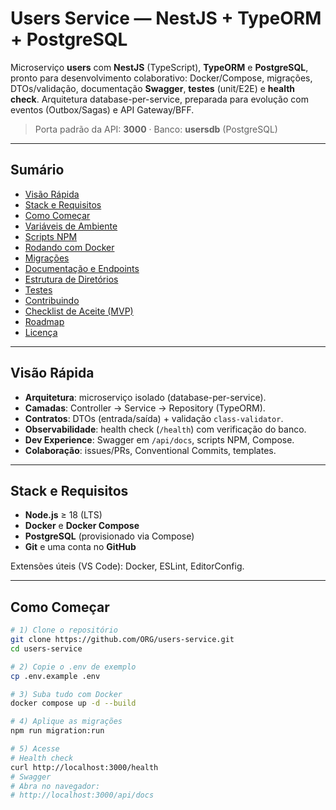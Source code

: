 # Users Service — NestJS + TypeORM + PostgreSQL

Microserviço **users** com **NestJS** (TypeScript), **TypeORM** e **PostgreSQL**, pronto para desenvolvimento colaborativo:
Docker/Compose, migrações, DTOs/validação, documentação **Swagger**, **testes** (unit/E2E) e **health check**. Arquitetura
database-per-service, preparada para evolução com eventos (Outbox/Sagas) e API Gateway/BFF.

> Porta padrão da API: **3000** · Banco: **usersdb** (PostgreSQL)

---

## Sumário

- [Visão Rápida](#visão-rápida)
- [Stack e Requisitos](#stack-e-requisitos)
- [Como Começar](#como-começar)
- [Variáveis de Ambiente](#variáveis-de-ambiente)
- [Scripts NPM](#scripts-npm)
- [Rodando com Docker](#rodando-com-docker)
- [Migrações](#migrações)
- [Documentação e Endpoints](#documentação-e-endpoints)
- [Estrutura de Diretórios](#estrutura-de-diretórios)
- [Testes](#testes)
- [Contribuindo](#contribuindo)
- [Checklist de Aceite (MVP)](#checklist-de-aceite-mvp)
- [Roadmap](#roadmap)
- [Licença](#licença)

---

## Visão Rápida

- **Arquitetura**: microserviço isolado (database-per-service).
- **Camadas**: Controller → Service → Repository (TypeORM).
- **Contratos**: DTOs (entrada/saída) + validação `class-validator`.
- **Observabilidade**: health check (`/health`) com verificação do banco.
- **Dev Experience**: Swagger em `/api/docs`, scripts NPM, Compose.
- **Colaboração**: issues/PRs, Conventional Commits, templates.

---

## Stack e Requisitos

- **Node.js** ≥ 18 (LTS)
- **Docker** e **Docker Compose**
- **PostgreSQL** (provisionado via Compose)
- **Git** e uma conta no **GitHub**

Extensões úteis (VS Code): Docker, ESLint, EditorConfig.

---

## Como Começar

```bash
# 1) Clone o repositório
git clone https://github.com/ORG/users-service.git
cd users-service

# 2) Copie o .env de exemplo
cp .env.example .env

# 3) Suba tudo com Docker
docker compose up -d --build

# 4) Aplique as migrações
npm run migration:run

# 5) Acesse
# Health check
curl http://localhost:3000/health
# Swagger
# Abra no navegador:
# http://localhost:3000/api/docs
